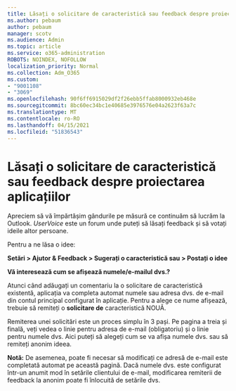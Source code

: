 ```yaml
---
title: Lăsați o solicitare de caracteristică sau feedback despre proiectarea aplicațiilor
ms.author: pebaum
author: pebaum
manager: scotv
ms.audience: Admin
ms.topic: article
ms.service: o365-administration
ROBOTS: NOINDEX, NOFOLLOW
localization_priority: Normal
ms.collection: Adm_O365
ms.custom:
- "9001108"
- "3069"
ms.openlocfilehash: 90f6ff6915029df2f26ebb5ffab8000932eb468e
ms.sourcegitcommit: 8bc60ec34bc1e40685e3976576e04a2623f63a7c
ms.translationtype: MT
ms.contentlocale: ro-RO
ms.lasthandoff: 04/15/2021
ms.locfileid: "51836543"
---
```

# <a name="leave-a-feature-request-or-feedback-on-app-design"></a>Lăsați o solicitare de caracteristică sau feedback despre proiectarea aplicațiilor

Apreciem să vă împărtășim gândurile pe măsură ce continuăm să lucrăm la Outlook. *UserVoice* este un forum unde puteți să lăsați feedback și să votați ideile altor persoane.  

Pentru a ne lăsa o idee: 

**Setări > Ajutor & Feedback > Sugerați o caracteristică sau > Postați o idee** 

**Vă interesează cum se afișează numele/e-mailul dvs.?**

Atunci când adăugați un comentariu la o solicitare de caracteristică existentă, aplicația va completa automat numele sau adresa dvs. de e-mail din contul principal configurat în aplicație. Pentru a alege ce nume afișează, trebuie să remiteți o **solicitare de** caracteristică NOUĂ. 

Remiterea unei solicitări este un proces simplu în 3 pași. Pe pagina a treia și finală, veți vedea o linie pentru adresa de e-mail (obligatoriu) și o linie pentru numele dvs. Aici puteți să alegeți cum se va afișa numele dvs. sau să remiteți anonim ideea. 

**Notă:** De asemenea, poate fi necesar să modificați ce adresă de e-mail este completată automat pe această pagină. Dacă numele dvs. este configurat într-un anumit mod în setările clientului de e-mail, modificarea remiterii de feedback la anonim poate fi înlocuită de setările dvs. 

